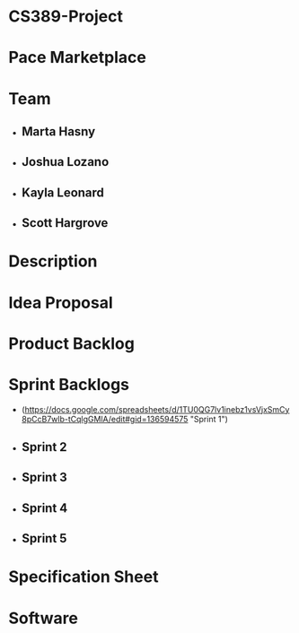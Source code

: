 # CS389-Project


# Pace Marketplace

# Team
* ## Marta Hasny 
* ## Joshua Lozano 
* ## Kayla Leonard 
* ## Scott Hargrove

# Description 

# Idea Proposal 

# Product Backlog 

# Sprint Backlogs
*  (https://docs.google.com/spreadsheets/d/1TU0QG7lv1inebz1vsVjxSmCy8pCcB7wlb-tCqlgGMlA/edit#gid=136594575 "Sprint 1")
* ## Sprint 2 
* ## Sprint 3 
* ## Sprint 4
* ## Sprint 5 

# Specification Sheet 

# Software #
